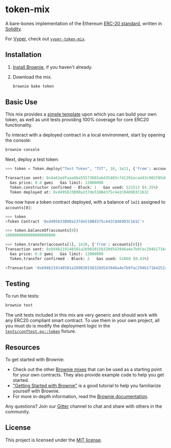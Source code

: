 # token-mix

A bare-bones implementation of the Ethereum [ERC-20 standard](https://eips.ethereum.org/EIPS/eip-20), written in [Solidity](https://github.com/ethereum/solidity).

For [Vyper](https://github.com/vyperlang/vyper), check out [`vyper-token-mix`](https://github.com/brownie-mix/vyper-token-mix).

## Installation

1. [Install Brownie](https://eth-brownie.readthedocs.io/en/stable/install.html), if you haven't already.

2. Download the mix.

    ```bash
    brownie bake token
    ```

## Basic Use

This mix provides a [simple template](token-mix/contracts/Token.sol) upon which you can build your own token, as well as unit tests providing 100% coverage for core ERC20 functionality.

To interact with a deployed contract in a local environment, start by opening the console:

```bash
brownie console
```

Next, deploy a test token:

```python
>>> token = Token.deploy("Test Token", "TST", 18, 1e21, {'from': accounts[0]})

Transaction sent: 0x4a61edfaaa8ba55573603abd35403cf41291eca443c983f85de06e0b119da377
  Gas price: 0.0 gwei   Gas limit: 12000000
  Token.constructor confirmed - Block: 1   Gas used: 521513 (4.35%)
  Token deployed at: 0xd495633B90a237de510B4375c442C0469D3C161C
```

You now have a token contract deployed, with a balance of `1e21` assigned to `accounts[0]`:

```python
>>> token
<Token Contract '0xd495633B90a237de510B4375c442C0469D3C161C'>

>>> token.balanceOf(accounts[0])
1000000000000000000000

>>> token.transfer(accounts[1], 1e18, {'from': accounts[0]})
Transaction sent: 0xb94b219148501a269020158320d543946a4e7b9fac294b17164252a13dce9534
  Gas price: 0.0 gwei   Gas limit: 12000000
  Token.transfer confirmed - Block: 2   Gas used: 51668 (0.43%)

<Transaction '0xb94b219148501a269020158320d543946a4e7b9fac294b17164252a13dce9534'>
```

## Testing

To run the tests:

```bash
brownie test
```

The unit tests included in this mix are very generic and should work with any ERC20 compliant smart contract. To use them in your own project, all you must do is modify the deployment logic in the [`tests/conftest.py::token`](tests/conftest.py) fixture.

## Resources

To get started with Brownie:

* Check out the other [Brownie mixes](https://github.com/brownie-mix/) that can be used as a starting point for your own contracts. They also provide example code to help you get started.
* ["Getting Started with Brownie"](https://medium.com/@iamdefinitelyahuman/getting-started-with-brownie-part-1-9b2181f4cb99) is a good tutorial to help you familiarize yourself with Brownie.
* For more in-depth information, read the [Brownie documentation](https://eth-brownie.readthedocs.io/en/stable/).


Any questions? Join our [Gitter](https://gitter.im/eth-brownie/community) channel to chat and share with others in the community.

## License

This project is licensed under the [MIT license](LICENSE).
